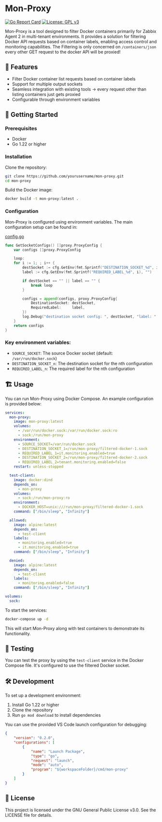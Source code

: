 # Mon-Proxy

[![Go Report Card](https://goreportcard.com/badge/github.com/SnakebiteEF2000/mon-proxy)](https://goreportcard.com/badge/github.com/SnakebiteEF2000/mon-proxy)
[![License: GPL v3](https://img.shields.io/badge/License-GPLv3-blue.svg)](https://www.gnu.org/licenses/gpl-3.0)

Mon-Proxy is a tool designed to filter Docker containers primarily for Zabbix Agent 2 in multi-tenant environments. It provides a solution for filtering Docker API requests based on container labels, enabling access control and monitoring capabilities. The Filtering is only concerned on ```/containers/json``` every other GET request to the docker API will be proxied!

## 🌟 Features

- Filter Docker container list requests based on container labels
- Support for multiple output sockets
- Seamless integration with existing tools -> every request other than listing containers just gets proxied
- Configurable through environment variables

## 🚀 Getting Started

### Prerequisites

- Docker
- Go 1.22 or higher

### Installation

Clone the repository:

```bash
git clone https://github.com/yourusername/mon-proxy.git
cd mon-proxy
```

Build the Docker image:

```bash
docker build -t mon-proxy:latest .
```

### Configuration

Mon-Proxy is configured using environment variables. The main configuration setup can be found in:

[config.go](https://github.com/SnakebiteEF2000/mon-proxy/blob/main/cmd/mon-proxy/config.go)

```go
func GetSocketConfigs() []proxy.ProxyConfig {
    var configs []proxy.ProxyConfig

    loop:
    for i := 1; ; i++ {
        destSocket := cfg.GetEnv(fmt.Sprintf("DESTINATION_SOCKET_%d", i), "")
        label := cfg.GetEnv(fmt.Sprintf("REQUIRED_LABEL_%d", i), "")

        if destSocket == "" || label == "" {
            break loop
        }

        configs = append(configs, proxy.ProxyConfig{
            DestinationSocket: destSocket,
            RequiredLabel:     label,
        })
        log.Debug("destination socket config: ", destSocket, "label: ", label)
    }
    return configs
}
```

### Key environment variables:

- `SOURCE_SOCKET`: The source Docker socket (default: `/var/run/docker.sock`)
- `DESTINATION_SOCKET_n`: The destination socket for the nth configuration
- `REQUIRED_LABEL_n`: The required label for the nth configuration

## 🏗️ Usage

You can run Mon-Proxy using Docker Compose. An example configuration is provided below:

```yaml
services:
  mon-proxy:
    image: mon-proxy:latest
    volumes:
      - /var/run/docker.sock:/var/run/docker.sock:ro
      - sock:/run/mon-proxy
    environment:
      - SOURCE_SOCKET=/var/run/docker.sock
      - DESTINATION_SOCKET_1=/run/mon-proxy/filtered-docker-1.sock
      - REQUIRED_LABEL_1=it.monitoring.enabled=true
      - DESTINATION_SOCKET_2=/run/mon-proxy/filtered-docker-2.sock
      - REQUIRED_LABEL_2=tenant.monitoring.enabled=false
    restart: unless-stopped

  test-client:
    image: docker:dind
    depends_on:
      - mon-proxy
    volumes:
      - sock:/run/mon-proxy:ro
    environment:
      - DOCKER_HOST=unix:///run/mon-proxy/filtered-docker-1.sock
    command: ["/bin/sleep", "Infinity"]

  allowed:
    image: alpine:latest
    depends_on:
      - test-client
    labels:
      - monitoring.enabled=true
      - it.monitoring.enabled=true
    command: ["/bin/sleep", "Infinity"]

  denied:
    image: alpine:latest
    depends_on:
      - test-client
    labels:
      - monitoring.enabled=false
    command: ["/bin/sleep", "Infinity"]

volumes:
  sock:
```

To start the services:

```bash
docker-compose up -d
```

This will start Mon-Proxy along with test containers to demonstrate its functionality.

## 🧪 Testing

You can test the proxy by using the `test-client` service in the Docker Compose file. It's configured to use the filtered Docker socket.

## 🛠️ Development

To set up a development environment:

1. Install Go 1.22 or higher
2. Clone the repository
3. Run `go mod download` to install dependencies

You can use the provided VS Code launch configuration for debugging:

```json
{
    "version": "0.2.0",
    "configurations": [
        {
            "name": "Launch Package",
            "type": "go",
            "request": "launch",
            "mode": "auto",
            "program": "${workspaceFolder}/cmd/mon-proxy"
        }
    ]
}
```

## 📜 License

This project is licensed under the GNU General Public License v3.0. See the LICENSE file for details.